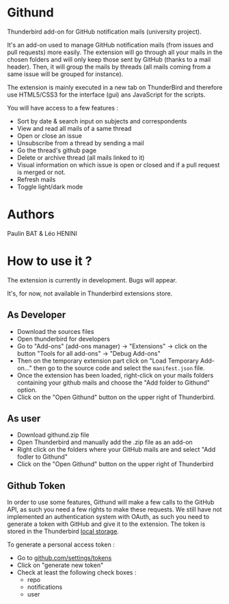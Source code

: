 # Githund
Thunderbird add-on for GitHub notification mails (university project).

It's an add-on used to manage GitHub notification mails (from issues and pull requests) more easily. The extension will go through all your mails in the chosen folders and will only keep those sent by GitHub (thanks to a mail header). Then, it will group the mails by threads (all mails coming from a same issue will be grouped for instance).

The extension is mainly executed in a new tab on ThunderBird and therefore use HTML5/CSS3 for the interface (gui) ans JavaScript for the scripts.

You will have access to a few features :

- Sort by date & search input on subjects and correspondents
- View and read all mails of a same thread
- Open or close an issue
- Unsubscribe from a thread by sending a mail
- Go the thread's github page
- Delete or archive thread (all mails linked to it)
- Visual information on which issue is open or closed and if a pull request is merged or not.
- Refresh mails
- Toggle light/dark mode

# Authors
Paulin BAT & Léo HENINI

# How to use it ?
The extension is currently in development. Bugs will appear.

It's, for now, not available in Thunderbird extensions store.

## As Developer

- Download the sources files
- Open thunderbird for developers
- Go to "Add-ons" (add-ons manager) -> "Extensions" -> click on the button "Tools for all add-ons" -> "Debug Add-ons"
- Then on the temporary extension part click on "Load Temporary Add-on..." then go to the source code and select the `manifest.json` file.
- Once the extension has been loaded, right-click on your mails folders containing your github mails and choose the "Add folder to Githund" option.
- Click on the "Open Githund" button on the upper right of Thunderbird.

## As user

- Download githund.zip file
- Open Thunderbird and manually add the .zip file as an add-on
- Right click on the folders where your GitHub mails are and select "Add fodler to Githund"
- Click on the "Open Githund" button on the upper right of Thunderbird

## Github Token

In order to use some features, Githund will make a few calls to the GitHub API, as such you need a few rights to make these requests. We still have not implemented an authentication system with OAuth, as such you need to generate a token with GitHub and give it to the extension. The token is stored in the Thunderbird [local storage](https://developer.mozilla.org/en-US/docs/Mozilla/Add-ons/WebExtensions/API/storage/local "local storage API").

To generate a personal access token :

- Go to [github.com/settings/tokens](https://github.com/settings/tokens)
- Click on "generate new token"
- Check at least the following check boxes :
  - repo
  - notifications
  - user



